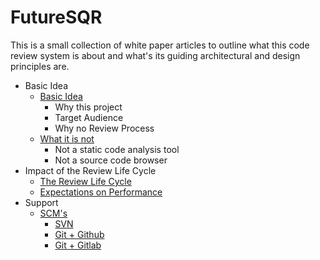 # FutureSQR

This is a small collection of white paper articles to outline what this code review system is about
and what's its guiding architectural and design principles are. 

* Basic Idea
  * [Basic Idea](001.BasicIdea.md)
    * Why this project
    * Target Audience
    * Why no Review Process
  * [What it is not](090.WhatItsNot.md)
    * Not a static code analysis tool
    * Not a source code browser
* Impact of the Review Life Cycle
  * [The Review Life Cycle](100.ReviewLifecycle.md)
  * [Expectations on Performance](100.ReviewPerfomance.md)
* Support
  * [SCM's](200.SupportedSCM.md)
    * [SVN](200.SupportedSVNAccess.md)
    * [Git + Github](200.SupportedGithubAccess.md)
    * [Git + Gitlab](200.SupportedGitlabAccess.md)